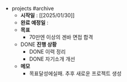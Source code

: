 - projects #archive
	- **시작일** : [[2025/01/30]]
	- **완료 예정일** :
	- **목표**
		- 70만엔 이상의 겐바 면접 합격
	- DONE **진행 상황**
		- DONE 이력 정리
		- DONE 자기소개 개선
	- **메모**
		- 목표달성에실패. 추후 새로운 프로젝트 생성